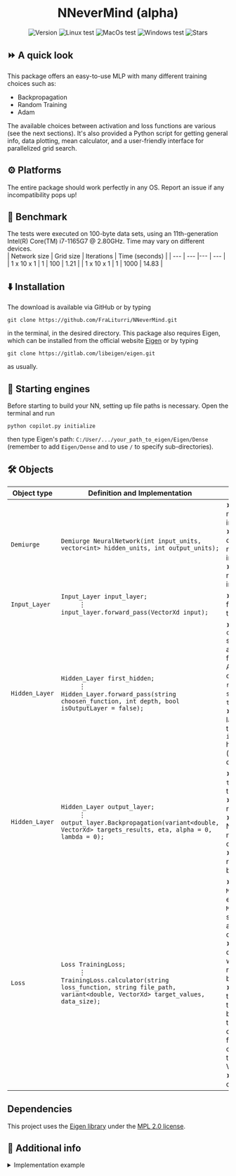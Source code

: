 <h1 align="center"> NNeverMind (alpha)
</h1>

<p align="center">
  <img src ="https://img.shields.io/github/v/tag/FraLiturri/NNeverMind?label=version&sort=semver" alt="Version">
  <img src="https://github.com/FraLiturri/NNeverMind/actions/workflows/linux.yml/badge.svg?branch=Development" alt="Linux test">
  <img src="https://github.com/FraLiturri/NNeverMind/actions/workflows/macos.yml/badge.svg?branch=Development" alt="MacOs test">
  <img src="https://github.com/FraLiturri/NNeverMind/actions/workflows/windows.yml/badge.svg?branch=Development" alt="Windows test">
  <img src="https://img.shields.io/github/stars/FraLiturri/NNeverMind" alt= "Stars">
</p>

## ⏩ A quick look
This package offers an easy-to-use MLP with many different training choices such as: 
- Backpropagation
- Random Training
- Adam

The available choices between activation and loss functions are various (see the next sections). It's also provided a Python script for getting general info, 
data plotting, mean calculator, and a user-friendly interface for parallelized grid search. 

## ⚙️ Platforms
The entire package should work perfectly in any OS. Report an issue if any incompatibility pops up!

## 📖 Benchmark
The tests were executed on 100-byte data sets, using an 11th-generation Intel(R) Core(TM) i7-1165G7 @ 2.80GHz. Time may vary on different devices.  
| Network size | Grid size | Iterations | Time (seconds) |
| --- | --- |--- | --- |
| 1 x 10 x 1 | 1 | 100 | 1.21 |
| 1 x 10 x 1 | 1 | 1000 | 14.83 |

## ⬇️ Installation 
The download is available via GitHub or by typing
```
git clone https://github.com/FraLiturri/NNeverMind.git
```
in the terminal, in the desired directory. 
This package also requires Eigen, which can be installed from the official website [Eigen](https://eigen.tuxfamily.org/index.php?title=Main_Page) or by typing 
```
git clone https://gitlab.com/libeigen/eigen.git
```
as usually.


## 🚀 Starting engines
Before starting to build your NN, setting up file paths is necessary. Open the terminal and run
```
python copilot.py initialize
```
then type Eigen's path: `C:/User/.../your_path_to_eigen/Eigen/Dense` (remember to add `Eigen/Dense` and to use `/` to specify sub-directories).  

## 🛠️ Objects

| Object type | Definition and Implementation | Parameters |
| --- | --- |--- |
| `Demiurge` | `Demiurge NeuralNetwork(int input_units, vector<int> hidden_units, int output_units);` | ➤ `input_units`: number of nodes in the first layer; <br /> ➤ `hidden_units` defines the number of nodes in each hidden; <br /> ➤  `outputs_units` number of nodes in the last layer. |
| `Input_Layer` | `Input_Layer input_layer;` <br /> &#x2003; &#x2003; &#x22EE; <br /> `input_layer.forward_pass(VectorXd input);` | ➤ `input`: the feeding data to the NN.|
| `Hidden_Layer` | `Hidden_Layer first_hidden;` <br /> &#x2003; &#x2003; &#x22EE; <br /> `Hidden_Layer.forward_pass(string choosen_function, int depth, bool isOutputLayer = false);` | ➤ `choosen_function` sets layer's activation function. Available choices: `linear`, `relu`, `leaky_relu`, `sigmoid` and `tangent`. <br /> ➤ `Depth` is the layer number, for the last one `isOutputLayer` has to be `true` (`false` by default).|
| `Hidden_Layer` |  `Hidden_Layer output_layer;` <br /> &#x2003; &#x2003; &#x22EE; <br />`output_layer.Backpropagation(variant<double, VectorXd> targets_results, eta, alpha = 0, lambda = 0);` | ➤ `target_results`: target values; <br /> ➤ `eta`: learning rate;  <br /> ➤ `alpha`: for Nesterov momentum (0 by default); <br /> ➤ `lambda`: for L2 regularization (0 by default).|
| `Loss` | `Loss TrainingLoss;` <br /> &#x2003; &#x2003; &#x22EE; <br /> `TrainingLoss.calculator(string loss_function, string file_path, variant<double, VectorXd> target_values, data_size);` | ➤ `loss_function`: `MEE` (mean euclidean error), `MSE` (mean square error) and `BCE` (binary cross entropy);  <br /> ➤ `file_path`: desired path where loss results have to be stored;  <br /> ➤ `target_values`: these are the targets values to be reached by the NN; can be double (typically for classifications tasks) or VectorXd. <br /> ➤ `data_size`: size of the data used.|

## Dependencies

This project uses the [Eigen library](https://eigen.tuxfamily.org/) under the [MPL 2.0 license](https://opensource.org/licenses/MPL-2.0).

## 📑 Additional info 
<details>
  <summary> Implementation example </summary><br />
  
```C++
using namespace Eigen;
using namespace std;

vector<VectorXd> TrainingData, TestData, ValidationData, TrainingResults, TestResults, ValidationResults;

int main(int argc, char *argv[])
{
    //! Counter starts;
    auto start = chrono::high_resolution_clock::now();

    //? Cleaning data from previous runs;
    ofstream("NN_results/training_loss.txt", std::ios::trunc).close();
    ofstream("NN_results/val_loss.txt", std::ios::trunc).close();
    ofstream("NN_results/test_loss.txt", std::ios::trunc).close();

    //! Demiurge blows;
    Demiurge NeuralNetwork(12, {20, 20}, 3); // Input units - hidden_units vector - output units;
    Demiurge *pointerNN = &NeuralNetwork;    // Pointer to NeuralNetwork for print_info, avoidable if not desired;

    //! Preparing data;
    DataReader Getter;
    Getter.VecAndVec("Data/ML-CUP24-TR.csv", TrainingData, TrainingResults);
    Getter.VecAndVec_Blind("Data/ML-CUP24-TS.csv", TestData);

    //! Splitting data for validation part;
    Validation Validator;
    Validator.HoldOut(TrainingData, TrainingResults, ValidationData, ValidationResults, TestData, TestResults, 180, 210);

    //! Printing NN general info: can be avoided if not desired;
    print_info(pointerNN);

    //! Neural network construction;
    Input_Layer input_layer;
    Hidden_Layer first_hidden, second_hidden, output_layer;

    Loss TrainingLoss, TestLoss, ValidationLoss;

    //! Output computing and training algorithm;
    for (int n = 0; n < atoi(argv[1]); n++)
    {
        for (int k = 0; k < TrainingData.size(); k++)
        {
            input_layer.forward_pass(TrainingData[k]);
            first_hidden.forward_pass("leaky_relu", 1);
            second_hidden.forward_pass("leaky_relu", 2);
            output_layer.forward_pass("linear", 3, true);

            output_layer.BackPropagation(TrainingResults[k], 0.0001);
            TrainingLoss.calculator("MEE", "NN_results/training_loss.txt", outputs[weights.size()], TrainingResults[k], TrainingResults.size());
            outputs.clear();
        };

        //! Validation;
        for (int k = 0; k < ValidationData.size(); k++)
        {
            input_layer.forward_pass(ValidationData[k]);
            first_hidden.forward_pass("leaky_relu", 1);
            second_hidden.forward_pass("leaky_relu", 2);
            output_layer.forward_pass("linear", 3, true);

            ValidationLoss.calculator("MEE", "NN_results/val_loss.txt", outputs[weights.size()], ValidationResults[k], ValidationResults.size());
            outputs.clear();
        }
    }

    //! Test;
    for (int k = 0; k < TestData.size(); k++)
    {
        input_layer.forward_pass(TestData[k]);
        first_hidden.forward_pass("leaky_relu", 1);
        second_hidden.forward_pass("leaky_relu", 2);
        output_layer.forward_pass("linear", 3, true);

        ValidationLoss.calculator("MEE", "NN_results/test_loss.txt", outputs[weights.size()], TestResults[k], TestResults.size());
        outputs.clear();
    }

    //! Counter stops and prints elapsed time;
    auto end = chrono::high_resolution_clock::now();
    chrono::duration<double> elapsed_time = end - start;
    cout << "Elapsed time: " << elapsed_time.count() << " seconds. \n"
         << endl;

    return 0;
}
```
</details>







